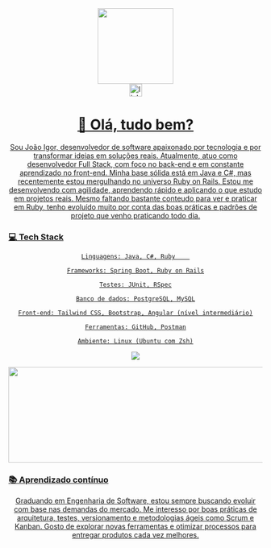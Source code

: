 <div align="center"> <img height="150" src="https://media.giphy.com/media/M9gbBd9nbDrOTu1Mqx/giphy.gif" /> </div>
<div align="center"> <a href="https://www.linkedin.com/in/igor-m-silva/" target="_blank"> <img src="https://img.shields.io/static/v1?message=LinkedIn&logo=linkedin&label=&color=0077B5&logoColor=white&labelColor=&style=for-the-badge" height="25" alt="linkedin logo" /> 
<h1 align="center">👋 Olá, tudo bem?</h1>
Sou João Igor, desenvolvedor de software apaixonado por tecnologia e por transformar ideias em soluções reais. 
Atualmente, atuo como desenvolvedor Full Stack, com foco no back-end e em constante aprendizado no front-end.
Minha base sólida está em Java e C#, mas recentemente estou mergulhando no universo Ruby on Rails. Estou me desenvolvendo com agilidade, aprendendo rápido e aplicando o que estudo em projetos reais.
Mesmo faltando bastante conteudo para ver e praticar em Ruby, tenho evoluído muito por conta das boas práticas e padrões de projeto que venho praticando todo dia.

  <h3 align="left"> 💻  Tech Stack</h3>

    Linguagens: Java, C#, Ruby    

    Frameworks: Spring Boot, Ruby on Rails

    Testes: JUnit, RSpec

    Banco de dados: PostgreSQL, MySQL

    Front-end: Tailwind CSS, Bootstrap, Angular (nível intermediário)

    Ferramentas: GitHub, Postman

    Ambiente: Linux (Ubuntu com Zsh)
<img src="https://skillicons.dev/icons?i=ruby,rails,java,spring,tailwind,postgres,mysql,postman" /> </p>
<p align="center"><img src="https://github-readme-stats.vercel.app/api/top-langs/?username=JIgor-Silva&layout=compact&theme=tokyonight" width="2000" height="190"/></p>
 <h3 align="left"> 📚 Aprendizado contínuo </h3>

Graduando em Engenharia de Software, estou sempre buscando evoluir com base nas demandas do mercado. Me interesso por boas práticas de arquitetura, testes, versionamento e metodologias ágeis como Scrum e Kanban. Gosto de explorar novas ferramentas e otimizar processos para entregar produtos cada vez melhores.

<p></p>



